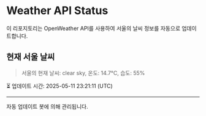 
# Weather API Status

이 리포지토리는 OpenWeather API를 사용하여 서울의 날씨 정보를 자동으로 업데이트합니다.

## 현재 서울 날씨
> 서울의 현재 날씨: clear sky, 온도: 14.7°C, 습도: 55%

⏳ 업데이트 시간: 2025-05-11 23:21:11 (UTC)

---
자동 업데이트 봇에 의해 관리됩니다.
